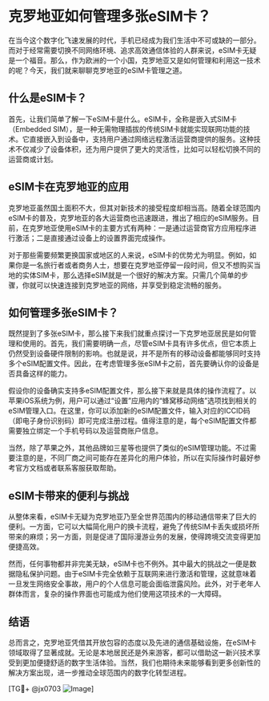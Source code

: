 # 克罗地亚如何管理多张eSIM卡？

在当今这个数字化飞速发展的时代，手机已经成为我们生活中不可或缺的一部分。而对于经常需要切换不同网络环境、追求高效通信体验的人群来说，eSIM卡无疑是一个福音。那么，作为欧洲的一个小国，克罗地亚又是如何管理和利用这一技术的呢？今天，我们就来聊聊克罗地亚的eSIM卡管理之道。

## 什么是eSIM卡？

首先，让我们简单了解一下eSIM卡是什么。eSIM卡，全称是嵌入式SIM卡（Embedded SIM），是一种无需物理插拔的传统SIM卡就能实现联网功能的技术。它直接嵌入到设备中，支持用户通过网络远程激活运营商提供的服务。这种技术不仅减少了设备体积，还为用户提供了更大的灵活性，比如可以轻松切换不同的运营商或计划。

## eSIM卡在克罗地亚的应用

克罗地亚虽然国土面积不大，但其对新技术的接受程度却相当高。随着全球范围内eSIM卡的普及，克罗地亚的各大运营商也迅速跟进，推出了相应的eSIM服务。目前，在克罗地亚使用eSIM卡的主要方式有两种：一是通过运营商官方应用程序进行激活；二是直接通过设备上的设置界面完成操作。

对于那些需要频繁更换国家或地区的人来说，eSIM卡的优势尤为明显。例如，如果你是一名旅行者或者商务人士，想要在克罗地亚停留一段时间，但又不想购买当地的实体SIM卡，那么选择eSIM就是一个很好的解决方案。只需几个简单的步骤，你就可以快速连接到克罗地亚的网络，并享受到稳定流畅的服务。

## 如何管理多张eSIM卡？

既然提到了多张eSIM卡，那么接下来我们就重点探讨一下克罗地亚居民是如何管理和使用的。首先，我们需要明确一点，尽管eSIM卡具有许多优点，但它本质上仍然受到设备硬件限制的影响。也就是说，并不是所有的移动设备都能够同时支持多个eSIM配置文件。因此，在考虑管理多张eSIM卡之前，首先要确认你的设备是否具备这样的能力。

假设你的设备确实支持多eSIM配置文件，那么接下来就是具体的操作流程了。以苹果iOS系统为例，用户可以通过“设置”应用内的“蜂窝移动网络”选项找到相关的eSIM管理入口。在这里，你可以添加新的eSIM配置文件，输入对应的ICCID码（即电子身份识别码）即可完成注册过程。值得注意的是，每个eSIM配置文件都需要独立绑定一个手机号码以及运营商账户信息。

当然，除了苹果之外，其他品牌如三星等也提供了类似的eSIM管理功能。不过需要注意的是，不同厂商之间可能存在差异化的用户体验，所以在实际操作时最好参考官方文档或者联系客服获取帮助。

## eSIM卡带来的便利与挑战

从整体来看，eSIM卡无疑为克罗地亚乃至全世界范围内的移动通信带来了巨大的便利。一方面，它可以大幅简化用户的换卡流程，避免了传统SIM卡丢失或损坏所带来的麻烦；另一方面，则是促进了国际漫游业务的发展，使得跨境交流变得更加便捷高效。

然而，任何事物都并非完美无缺，eSIM卡也不例外。其中最大的挑战之一便是数据隐私保护问题。由于eSIM卡完全依赖于互联网来进行激活和管理，这就意味着一旦发生网络安全事故，用户的个人信息可能会面临泄露风险。此外，对于老年人群体而言，复杂的操作界面也可能成为他们使用这项技术的一大障碍。

## 结语

总而言之，克罗地亚凭借其开放包容的态度以及先进的通信基础设施，在eSIM卡领域取得了显著成就。无论是本地居民还是外来游客，都可以借助这一新兴技术享受到更加便捷舒适的数字生活体验。当然，我们也期待未来能够看到更多创新性的解决方案出现，进一步推动全球范围内的数字化转型进程。

[TG💪+ @jx0703 ![Image](https://github.com/user-attachments/assets/dbca1d08-cadb-493c-b0ec-ad6f7a83f270)]